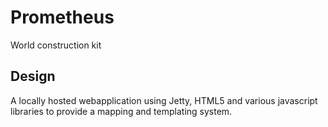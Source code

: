 Prometheus
==========

World construction kit



Design
------

A locally hosted webapplication using Jetty, HTML5 and various javascript libraries to provide a mapping and templating system.

